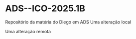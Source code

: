 # ADS--ICO-2025.1B
Repositório da matéria do Diego em ADS
Uma alteração local

Uma alteração remota
